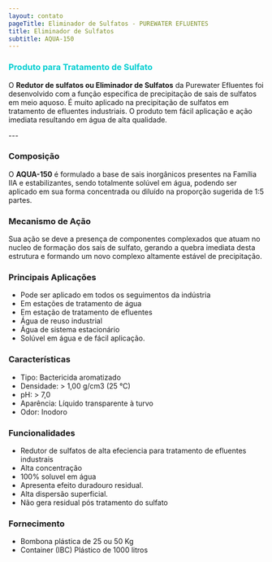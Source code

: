 ```yaml
---
layout: contato
pageTitle: Eliminador de Sulfatos - PUREWATER EFLUENTES
title: Eliminador de Sulfatos
subtitle: AQUA-150
---
```


### **<font color="#00CED1">Produto para Tratamento de Sulfato</font>**

<p>
  
O **Redutor de sulfatos ou Eliminador de Sulfatos** da Purewater Efluentes foi desenvolvido com a função especifica de precipitação de sais de sulfatos em meio aquoso. É muito aplicado na precipitação de sulfatos em tratamento de efluentes industriais.
O produto tem fácil aplicação e ação imediata resultando em água de alta qualidade.
</p>
---    

### **Composição**

O **AQUA-150** é formulado a base de sais inorgânicos presentes na Família IIA e estabilizantes, sendo totalmente solúvel em água, podendo ser aplicado em sua forma concentrada ou diluído na proporção sugerida de 1:5 partes.

### **Mecanismo de Ação**

Sua ação se deve a presença de componentes complexados que atuam no nucleo de formação dos sais de sulfato, gerando a quebra imediata desta estrutura e formando um novo complexo altamente estável de precipitação.  

### **Principais Aplicações**

- Pode ser aplicado em todos os seguimentos da indústria
- Em estações de tratamento de água
- Em estação de tratamento de efluentes
- Água de reuso industrial
- Água de sistema estacionário
- Solúvel em água e de fácil aplicação.

### **Características**

- Tipo: Bactericida aromatizado
- Densidade: > 1,00 g/cm3 (25 °C)
- pH: > 7,0
- Aparência: Líquido transparente à turvo
- Odor: Inodoro

### **Funcionalidades**

- Redutor de sulfatos de alta efeciencia para tratamento de efluentes industrais
- Alta concentração
- 100% soluvel em água
- Apresenta efeito duradouro residual.
- Alta dispersão superficial.
- Não gera residual pós tratamento do sulfato

### **Fornecimento**

- Bombona plástica de 25 ou 50 Kg
- Container (IBC) Plástico de 1000 litros
